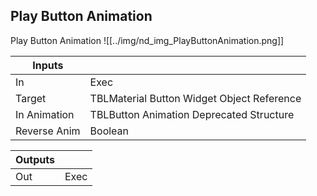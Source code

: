 ## Play Button Animation
Play Button Animation
![[../img/nd_img_PlayButtonAnimation.png]]

|Inputs||
|--|--|
| In | Exec |
| Target | TBLMaterial Button Widget Object Reference |
| In Animation | TBLButton Animation Deprecated Structure |
| Reverse Anim | Boolean |

|Outputs||
|--|--|
| Out | Exec |
